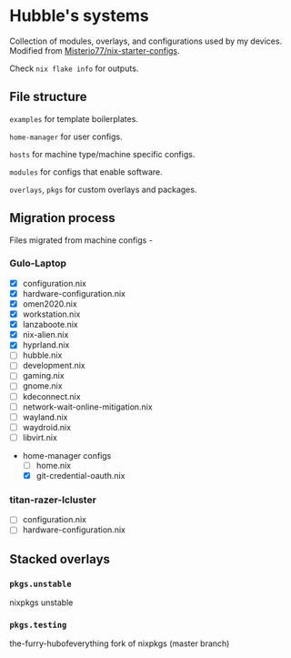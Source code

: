 # Hubble's systems

Collection of modules, overlays, and configurations used by my devices. Modified from [Misterio77/nix-starter-configs](https://github.com/Misterio77/nix-starter-configs). 

Check `nix flake info` for outputs.


## File structure

`examples` for template boilerplates. 

`home-manager` for user configs.

`hosts` for machine type/machine specific configs.

`modules` for configs that enable software.

`overlays`, `pkgs` for custom overlays and packages.

## Migration process
Files migrated from machine configs - 
### Gulo-Laptop
- [x] configuration.nix
- [x] hardware-configuration.nix
- [x] omen2020.nix
- [x] workstation.nix
- [x] lanzaboote.nix
- [x] nix-alien.nix
- [x] hyprland.nix
- [ ] hubble.nix
- [ ] development.nix
- [ ] gaming.nix
- [ ] gnome.nix
- [ ] kdeconnect.nix
- [ ] network-wait-online-mitigation.nix
- [ ] wayland.nix
- [ ] waydroid.nix
- [ ] libvirt.nix
- home-manager configs
    - [ ] home.nix
    - [x] git-credential-oauth.nix

### titan-razer-lcluster
- [ ] configuration.nix
- [ ] hardware-configuration.nix
## Stacked overlays
### `pkgs.unstable`
nixpkgs unstable
### `pkgs.testing`
the-furry-hubofeverything fork of nixpkgs (master branch)